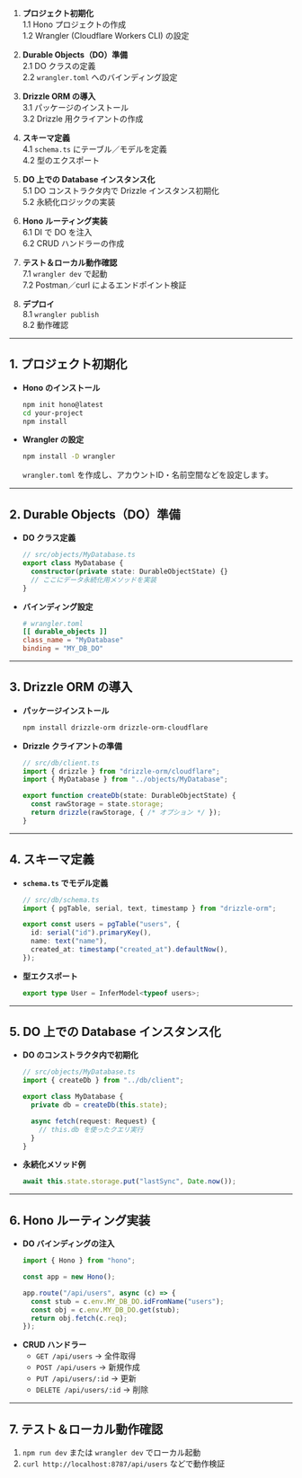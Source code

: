 1. **プロジェクト初期化**  
   1.1 Hono プロジェクトの作成  
   1.2 Wrangler (Cloudflare Workers CLI) の設定  

2. **Durable Objects（DO）準備**  
   2.1 DO クラスの定義  
   2.2 `wrangler.toml` へのバインディング設定  

3. **Drizzle ORM の導入**  
   3.1 パッケージのインストール  
   3.2 Drizzle 用クライアントの作成  

4. **スキーマ定義**  
   4.1 `schema.ts` にテーブル／モデルを定義  
   4.2 型のエクスポート  

5. **DO 上での Database インスタンス化**  
   5.1 DO コンストラクタ内で Drizzle インスタンス初期化  
   5.2 永続化ロジックの実装  

6. **Hono ルーティング実装**  
   6.1 DI で DO を注入  
   6.2 CRUD ハンドラーの作成  

7. **テスト＆ローカル動作確認**  
   7.1 `wrangler dev` で起動  
   7.2 Postman／curl によるエンドポイント検証  

8. **デプロイ**  
   8.1 `wrangler publish`  
   8.2 動作確認  

---

## 1. プロジェクト初期化

- **Hono のインストール**  
  ```bash
  npm init hono@latest
  cd your-project
  npm install
  ```
- **Wrangler の設定**  
  ```bash
  npm install -D wrangler
  ```
  `wrangler.toml` を作成し、アカウントID・名前空間などを設定します。

---

## 2. Durable Objects（DO）準備

- **DO クラス定義**  
  ```ts
  // src/objects/MyDatabase.ts
  export class MyDatabase {
    constructor(private state: DurableObjectState) {}
    // ここにデータ永続化用メソッドを実装
  }
  ```
- **バインディング設定**  
  ```toml
  # wrangler.toml
  [[ durable_objects ]]
  class_name = "MyDatabase"
  binding = "MY_DB_DO"
  ```

---

## 3. Drizzle ORM の導入

- **パッケージインストール**  
  ```bash
  npm install drizzle-orm drizzle-orm-cloudflare
  ```
- **Drizzle クライアントの準備**  
  ```ts
  // src/db/client.ts
  import { drizzle } from "drizzle-orm/cloudflare";
  import { MyDatabase } from "../objects/MyDatabase";

  export function createDb(state: DurableObjectState) {
    const rawStorage = state.storage;
    return drizzle(rawStorage, { /* オプション */ });
  }
  ```

---

## 4. スキーマ定義

- **`schema.ts` でモデル定義**  
  ```ts
  // src/db/schema.ts
  import { pgTable, serial, text, timestamp } from "drizzle-orm";

  export const users = pgTable("users", {
    id: serial("id").primaryKey(),
    name: text("name"),
    created_at: timestamp("created_at").defaultNow(),
  });
  ```
- **型エクスポート**  
  ```ts
  export type User = InferModel<typeof users>;
  ```

---

## 5. DO 上での Database インスタンス化

- **DO のコンストラクタ内で初期化**  
  ```ts
  // src/objects/MyDatabase.ts
  import { createDb } from "../db/client";

  export class MyDatabase {
    private db = createDb(this.state);

    async fetch(request: Request) {
      // this.db を使ったクエリ実行
    }
  }
  ```
- **永続化メソッド例**  
  ```ts
  await this.state.storage.put("lastSync", Date.now());
  ```

---

## 6. Hono ルーティング実装

- **DO バインディングの注入**  
  ```ts
  import { Hono } from "hono";

  const app = new Hono();

  app.route("/api/users", async (c) => {
    const stub = c.env.MY_DB_DO.idFromName("users");
    const obj = c.env.MY_DB_DO.get(stub);
    return obj.fetch(c.req);
  });
  ```
- **CRUD ハンドラー**  
  - `GET /api/users` → 全件取得  
  - `POST /api/users` → 新規作成  
  - `PUT /api/users/:id` → 更新  
  - `DELETE /api/users/:id` → 削除  

---

## 7. テスト＆ローカル動作確認

1. `npm run dev` または `wrangler dev` でローカル起動  
2. `curl http://localhost:8787/api/users` などで動作検証  
